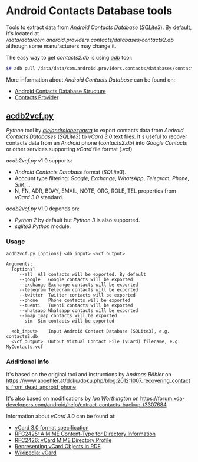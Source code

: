 # Android Contacts Database tools
Tools to extract data from *Android Contacts Database* (*SQLite3*). By default, it's located at */data/data/com.android.providers.contacts/databases/contacts2.db* although some manufacturers may change it.

The easy way to get *contacts2.db* is using [*adb*](https://developer.android.com/studio/releases/platform-tools) tool:
   ```bash
   $# adb pull /data/data/com.android.providers.contacts/databases/contacts2.db
   ```

More information about *Android Contacts Database* can be found on:
- [Android Contacts Database Structure](https://www.dev2qa.com/android-contacts-database-structure/)
- [Contacts Provider](https://developer.android.com/guide/topics/providers/contacts-provider)


## [acdb2vcf.py](https://github.com/alejandrolopezparra/AndroidContactsDatabase-tools/blob/master/acdb2vcf.py)
*Python* tool by [*alejandrolopezparra*](https://github.com/alejandrolopezparra) to export contacts data from *Android Contacts Databases* (*SQLite3*) to *vCard 3.0* text files. It's useful to recover contacts data from an *Android* phone (*contacts2.db*) into *Google Contacts* or other services supporting *vCard* file format (.vcf).

*acdb2vcf.py* v1.0 supports:
- *Android Contacts Database* format (*SQLite3*).
- Account type filtering: *Google*, *Exchange*, *WhatsApp*, *Telegram*, *Phone*, *SIM*, ...
- N, FN, ADR, BDAY, EMAIL, NOTE, ORG, ROLE, TEL properties from *vCard 3.0* standard.

*acdb2vcf.py* v1.0 depends on:
- *Python 2* by default but *Python 3* is also supported.
- *sqlite3* *Python* module.

### Usage
```
acdb2vcf.py [options] <db_input> <vcf_output>

Arguments:
  [options]
     --all	All contacts will be exported. By default
     --google	Google contacts will be exported
     --exchange	Exchange contacts will be exported
     --telegram	Telegram contacts will be exported
     --twitter	Twitter contacts will be exported
     --phone	Phone contacts will be exported
     --tuenti	Tuenti contacts will be exported
     --whatsapp	Whatsapp contacts will be exported
     --imap	Imap contacts will be exported
     --sim	Sim contacts will be exported

  <db_input>	Input Android Contact Database (SQLite3), e.g. contacts2.db
  <vcf_output>	Output Virtual Contact File (vCard) filename, e.g. MyContacts.vcf
```

### Additional info
It's based on the original tool and instructions by _Andreas Böhler_ on https://www.aboehler.at/doku/doku.php/blog:2012:1007_recovering_contacts_from_dead_android_phone

It's also based on modifications by _Ian Worthington_ on https://forum.xda-developers.com/android/help/extract-contacts-backup-t3307684

Information about *vCard 3.0* can be found at:
- [vCard 3.0 format specification](https://www.evenx.com/vcard-3-0-format-specification)
- [RFC2425: A MIME Content-Type for Directory Information](https://tools.ietf.org/html/rfc2425)
- [RFC2426: vCard MIME Directory Profile](https://tools.ietf.org/html/rfc2426.html)
- [Representing vCard Objects in RDF](https://www.w3.org/Submission/2010/SUBM-vcard-rdf-20100120/)
- [Wikipedia: vCard](https://en.wikipedia.org/wiki/VCard)
